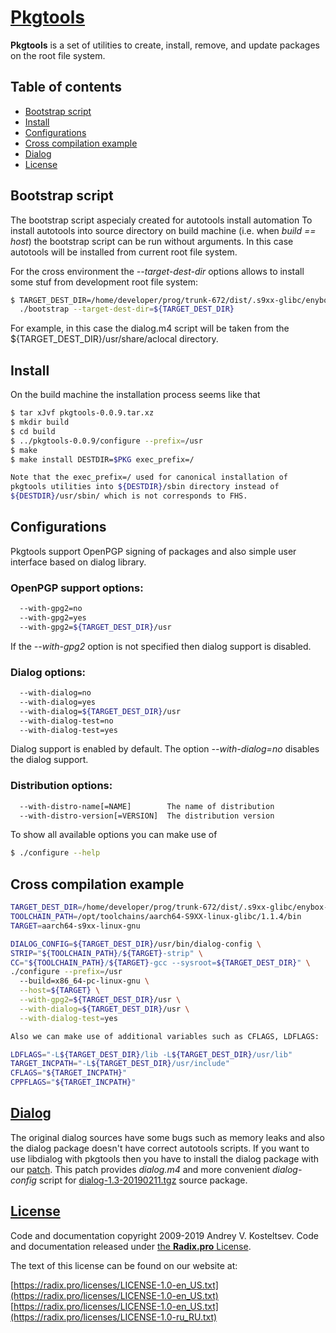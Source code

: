 
# [Pkgtools](https://radix.pro/build-system/pkgtool/)

**Pkgtools** is a set of utilities to create, install, remove, and update
packages on the root file system.

## Table of contents

* [Bootstrap script](#user-content-bootstrap-script)
* [Install](#user-content-install)
* [Configurations](#user-content-configurations)
* [Cross compilation example](#user-content-cross-compilation-example)
* [Dialog](#user-content-dialog)
* [License](#user-content-license)


## Bootstrap script

The bootstrap script aspecialy created for autotools install automation
To install autotools into source directory on build machine (i.e. when
*build == host*) the bootstrap script can be run without arguments. In this
case autotools will be installed from current root file system.

For the cross environment the *--target-dest-dir* options allows to install
some stuf from development root file system:

```Bash
$ TARGET_DEST_DIR=/home/developer/prog/trunk-672/dist/.s9xx-glibc/enybox-x2 \
  ./bootstrap --target-dest-dir=${TARGET_DEST_DIR}
```

For example, in this case the dialog.m4 script will be taken from the
${TARGET_DEST_DIR}/usr/share/aclocal directory.


## Install

On the build machine the installation process seems like that

```Bash
$ tar xJvf pkgtools-0.0.9.tar.xz
$ mkdir build
$ cd build
$ ../pkgtools-0.0.9/configure --prefix=/usr
$ make
$ make install DESTDIR=$PKG exec_prefix=/

Note that the exec_prefix=/ used for canonical installation of
pkgtools utilities into ${DESTDIR}/sbin directory instead of
${DESTDIR}/usr/sbin/ which is not corresponds to FHS.
```


## Configurations

Pkgtools support OpenPGP signing of packages and also simple
user interface based on dialog library.

### OpenPGP support options:

```Bash
  --with-gpg2=no
  --with-gpg2=yes
  --with-gpg2=${TARGET_DEST_DIR}/usr
```

If the *--with-gpg2* option is not specified then dialog support
is disabled.

### Dialog options:

```Bash
  --with-dialog=no
  --with-dialog=yes
  --with-dialog=${TARGET_DEST_DIR}/usr
  --with-dialog-test=no
  --with-dialog-test=yes
```

Dialog support is enabled by default. The option *--with-dialog=no*
disables the dialog support.


### Distribution options:

```Bash
  --with-distro-name[=NAME]        The name of distribution
  --with-distro-version[=VERSION]  The distribution version
```

To show all available options you can make use of

```Bash
$ ./configure --help
```


## Cross compilation example

```Bash
TARGET_DEST_DIR=/home/developer/prog/trunk-672/dist/.s9xx-glibc/enybox-x2
TOOLCHAIN_PATH=/opt/toolchains/aarch64-S9XX-linux-glibc/1.1.4/bin
TARGET=aarch64-s9xx-linux-gnu

DIALOG_CONFIG=${TARGET_DEST_DIR}/usr/bin/dialog-config \
STRIP="${TOOLCHAIN_PATH}/${TARGET}-strip" \
CC="${TOOLCHAIN_PATH}/${TARGET}-gcc --sysroot=${TARGET_DEST_DIR}" \
./configure --prefix=/usr
  --build=x86_64-pc-linux-gnu \
  --host=${TARGET} \
  --with-gpg2=${TARGET_DEST_DIR}/usr \
  --with-dialog=${TARGET_DEST_DIR}/usr \
  --with-dialog-test=yes

Also we can make use of additional variables such as CFLAGS, LDFLAGS:

LDFLAGS="-L${TARGET_DEST_DIR}/lib -L${TARGET_DEST_DIR}/usr/lib"
TARGET_INCPATH="-L${TARGET_DEST_DIR}/usr/include"
CFLAGS="${TARGET_INCPATH}"
CPPFLAGS="${TARGET_INCPATH}"
```


## [Dialog](https://invisible-island.net/dialog/dialog.html)

The original dialog sources have some bugs such as memory leaks and also
the dialog package doesn't have correct autotools scripts. If you want to
use libdialog with pkgtools then you have to install the dialog package
with our [patch](doc/dialog/dialog-1.3-20190211.patch). This patch provides
*dialog.m4* and more convenient *dialog-config* script for
[dialog-1.3-20190211.tgz](ftp://ftp.invisible-island.net/dialog/dialog-1.3-20190211.tgz)
source package.


## [License](https://radix.pro/legal/licenses/)

Code and documentation copyright 2009-2019 Andrey V. Kosteltsev.
Code and documentation released under [the **Radix.pro** License](LICENSE).

The text of this license can be found on our website at:

[https://radix.pro/licenses/LICENSE-1.0-en_US.txt](https://radix.pro/licenses/LICENSE-1.0-en_US.txt)
[https://radix.pro/licenses/LICENSE-1.0-en_US.txt](https://radix.pro/licenses/LICENSE-1.0-ru_RU.txt)

